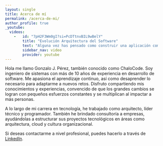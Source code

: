 ```yaml
---
layout: single
title: Acerca de mí
permalink: /acerca-de-mi/
author_profile: true
_youtube: 
  videos:
    -   id: "7pH2F3Wm0gI?si=PcDTtnvBIL9wBelY"
        title: "Evolución Arquitectura del Software"
        text: "Alguna vez has pensado como construir una aplicación como: Instagram, Telegram , YouTube pero NO sabes cómo… Este video expone el 'pensamiento Serverless' contando un poco la historia de como se llegó a esta revolución de la 'computación sin servidor', mostrando diferentes maneras de modelar una aplicación desde la forma tradicional hasta un ejemplo práctico de una hipotética gran ampliación." 
        sidebar_nav: video
        provider: youtube
---
```


Hola me llamo Gonzalo J. Pérez, también conocido como ChaloCode. Soy ingeniero de sistemas con más de 10 años de experiencia en desarrollo de software. Me apasiona el aprendizaje continuo, así como desaprender lo necesario para adaptarme a nuevos retos. Disfruto compartiendo mis conocimientos y experiencias, convencido de que los grandes cambios se logran con pequeños esfuerzos constantes y se multiplican al impactar a más personas.

A lo largo de mi carrera en tecnología, he trabajado como arquitecto, líder técnico y programador. También he brindado consultoría a empresas, ayudándolas a estructurar sus proyectos tecnológicos en áreas como arquitectura, cloud y cultura organizacional.

Si deseas contactarme a nivel profesional, puedes hacerlo a través de [LinkedIn](https://www.linkedin.com/in/gonzalo-perez-barrios/).


